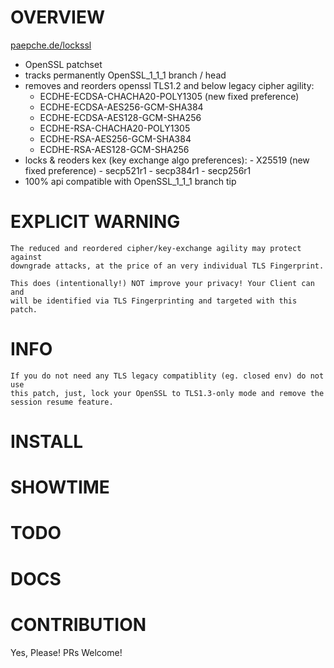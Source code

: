 # OVERVIEW

[paepche.de/lockssl](https://paepcke.de/lockssl)

* OpenSSL patchset
* tracks permanently OpenSSL_1_1_1 branch / head 
* removes and reorders openssl TLS1.2 and below legacy cipher agility:
	- ECDHE-ECDSA-CHACHA20-POLY1305 (new fixed preference)
	- ECDHE-ECDSA-AES256-GCM-SHA384
	- ECDHE-ECDSA-AES128-GCM-SHA256
	- ECDHE-RSA-CHACHA20-POLY1305
	- ECDHE-RSA-AES256-GCM-SHA384
	- ECDHE-RSA-AES128-GCM-SHA256
* locks & reoders kex (key exchange algo preferences):
        - X25519 (new fixed preference)
        - secp521r1 
        - secp384r1 
        - secp256r1 
* 100% api compatible with OpenSSL_1_1_1 branch tip 

# EXPLICIT WARNING

	The reduced and reordered cipher/key-exchange agility may protect against 
	downgrade attacks, at the price of an very individual TLS Fingerprint.

	This does (intentionally!) NOT improve your privacy! Your Client can and
	will be identified via TLS Fingerprinting and targeted with this patch.

# INFO

	If you do not need any TLS legacy compatiblity (eg. closed env) do not use
	this patch, just, lock your OpenSSL to TLS1.3-only mode and remove the 
	session resume feature. 


# INSTALL 

# SHOWTIME

# TODO

# DOCS

# CONTRIBUTION

Yes, Please! PRs Welcome! 
